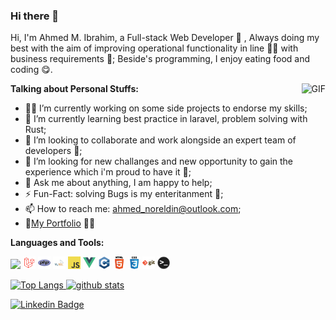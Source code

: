 ### Hi there 👋


Hi, I'm Ahmed M. Ibrahim, a Full-stack Web Developer 🚀 , Always doing my best with the aim of improving operational functionality in line 👨‍💻
with business requirements 🤝; Beside's programming, I enjoy eating food and coding 😋.

  <img align="right" alt="GIF" src="https://media.giphy.com/media/836HiJc7pgzy8iNXCn/giphy.gif" />
  
**Talking about Personal Stuffs:**

- 👨‍💻 I’m currently working on some side projects to endorse my skills;
- 🌱 I’m currently learning best practice in laravel, problem solving with Rust; 
- 👯 I’m looking to collaborate and work alongside an expert team of developers 🤝;
- 🤔 I’m looking for new challanges and new opportunity to gain the experience which i'm proud to have it 🤩;
- 💬 Ask me about anything, I am happy to help;
- ⚡️ Fun-Fact: solving Bugs is my enteritanment 🤗;
- 📫 How to reach me: ahmed_noreldin@outlook.com;
- 📝[My Portfolio](https://ahmedmohamed.me/) 👨‍💻

**Languages and Tools:**  

<code><img height="20" src="https://go.dev/images/go-logo-white.svg"></code>
<code><img height="20" src="https://raw.githubusercontent.com/github/explore/80688e429a7d4ef2fca1e82350fe8e3517d3494d/topics/laravel/laravel.png"></code>
<code><img height="20" src="https://raw.githubusercontent.com/github/explore/80688e429a7d4ef2fca1e82350fe8e3517d3494d/topics/php/php.png"></code>
<code><img height="20" src="https://raw.githubusercontent.com/github/explore/80688e429a7d4ef2fca1e82350fe8e3517d3494d/topics/mysql/mysql.png"></code>
<code><img height="20" src="https://raw.githubusercontent.com/github/explore/80688e429a7d4ef2fca1e82350fe8e3517d3494d/topics/javascript/javascript.png"></code>
<code><img height="20" src="https://raw.githubusercontent.com/github/explore/80688e429a7d4ef2fca1e82350fe8e3517d3494d/topics/vue/vue.png"></code>
<code><img height="20" src="https://raw.githubusercontent.com/github/explore/80688e429a7d4ef2fca1e82350fe8e3517d3494d/topics/cpp/cpp.png"></code>
<code><img height="20" src="https://raw.githubusercontent.com/github/explore/80688e429a7d4ef2fca1e82350fe8e3517d3494d/topics/html/html.png"></code>
<code><img height="20" src="https://raw.githubusercontent.com/github/explore/80688e429a7d4ef2fca1e82350fe8e3517d3494d/topics/css/css.png"></code>
<code><img height="20" src="https://raw.githubusercontent.com/github/explore/80688e429a7d4ef2fca1e82350fe8e3517d3494d/topics/git/git.png"></code>
<code><img height="20" src="https://raw.githubusercontent.com/github/explore/80688e429a7d4ef2fca1e82350fe8e3517d3494d/topics/terminal/terminal.png"></code>



<!--
**baselrabia/baselrabia** is a ✨ _special_ ✨ repository because its `README.md` (this file) appears on your GitHub profile.

Here are some ideas to get you started:

- 🔭 I’m currently working on ...
- 🌱 I’m currently learning ...
- 👯 I’m looking to collaborate on ...
- 🤔 I’m looking for help with ...
- 💬 Ask me about ...
- 📫 How to reach me: ...
- 😄 Pronouns: ...
- ⚡ Fun fact: ...
-->

[ ![Top Langs](https://github-readme-stats.vercel.app/api/top-langs/?username=2hmad&layout=compact)
![github stats](https://github-readme-stats.vercel.app/api?username=2hmad )](https://github-readme-stats.vercel.app/api/top-langs/?username=2hmad)
 
[![Linkedin Badge](https://img.shields.io/badge/-2hmad-292929?style=flat-square&logo=Linkedin&logoColor=white&link=https://www.linkedin.com/in/mr-ahmedmohamed/)](https://www.linkedin.com/in/mr-ahmedmohamed) 
<!-- ![profile](https://gpvc.arturio.dev/baselrabia)-->
